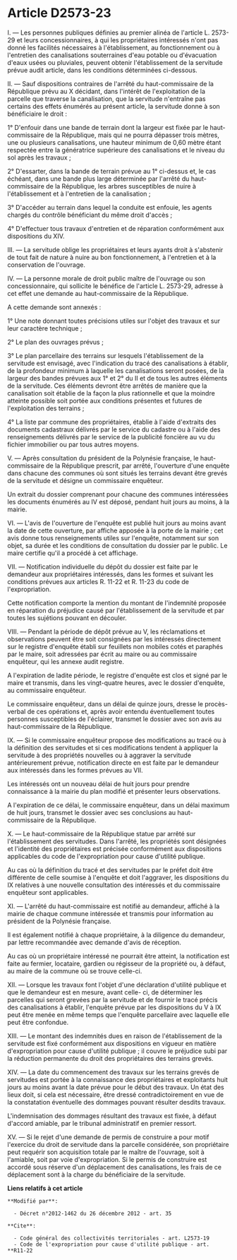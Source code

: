# Article D2573-23

I. ― Les personnes publiques définies au premier alinéa de l'article L. 2573-29 et leurs concessionnaires, à qui les
propriétaires intéressés n'ont pas donné les facilités nécessaires à l'établissement, au fonctionnement ou à l'entretien des
canalisations souterraines d'eau potable ou d'évacuation d'eaux usées ou pluviales, peuvent obtenir l'établissement de la
servitude prévue audit article, dans les conditions déterminées ci-dessous. 

II. ― Sauf dispositions contraires de l'arrêté du haut-commissaire de la République prévu au X décidant, dans l'intérêt de
l'exploitation de la parcelle que traverse la canalisation, que la servitude n'entraîne pas certains des effets énumérés au
présent article, la servitude donne à son bénéficiaire le droit : 

1° D'enfouir dans une bande de terrain dont la largeur est fixée par le haut-commissaire de la République, mais qui ne pourra
dépasser trois mètres, une ou plusieurs canalisations, une hauteur minimum de 0,60 mètre étant respectée entre la génératrice
supérieure des canalisations et le niveau du sol après les travaux ; 

2° D'essarter, dans la bande de terrain prévue au 1° ci-dessus et, le cas échéant, dans une bande plus large déterminée par
l'arrêté du haut-commissaire de la République, les arbres susceptibles de nuire à l'établissement et à l'entretien de la
canalisation ; 

3° D'accéder au terrain dans lequel la conduite est enfouie, les agents chargés du contrôle bénéficiant du même droit
d'accès ; 

4° D'effectuer tous travaux d'entretien et de réparation conformément aux dispositions du XIV. 

III. ― La servitude oblige les propriétaires et leurs ayants droit à s'abstenir de tout fait de nature à nuire au bon
fonctionnement, à l'entretien et à la conservation de l'ouvrage. 

IV. ― La personne morale de droit public maître de l'ouvrage ou son concessionnaire, qui sollicite le bénéfice de l'article
L. 2573-29, adresse à cet effet une demande au haut-commissaire de la République. 

A cette demande sont annexés : 

1° Une note donnant toutes précisions utiles sur l'objet des travaux et sur leur caractère technique ; 

2° Le plan des ouvrages prévus ; 

3° Le plan parcellaire des terrains sur lesquels l'établissement de la servitude est envisagé, avec l'indication du tracé des
canalisations à établir, de la profondeur minimum à laquelle les canalisations seront posées, de la largeur des bandes
prévues aux 1° et 2° du II et de tous les autres éléments de la servitude. Ces éléments devront être arrêtés de manière que
la canalisation soit établie de la façon la plus rationnelle et que la moindre atteinte possible soit portée aux conditions
présentes et futures de l'exploitation des terrains ; 

4° La liste par commune des propriétaires, établie à l'aide d'extraits des documents cadastraux délivrés par le service du
cadastre ou à l'aide des renseignements délivrés par le  service de la publicité foncière au vu du fichier immobilier ou par
tous autres moyens. 

V. ― Après consultation du président de la Polynésie française, le haut-commissaire de la République prescrit, par arrêté,
l'ouverture d'une enquête dans chacune des communes où sont situés les terrains devant être grevés de la servitude et désigne
un commissaire enquêteur. 

Un extrait du dossier comprenant pour chacune des communes intéressées les documents énumérés au IV est déposé, pendant huit
jours au moins, à la mairie. 

VI. ― L'avis de l'ouverture de l'enquête est publié huit jours au moins avant la date de cette ouverture, par affiche apposée
à la porte de la mairie ; cet avis donne tous renseignements utiles sur l'enquête, notamment sur son objet, sa durée et les
conditions de consultation du dossier par le public. Le maire certifie qu'il a procédé à cet affichage. 

VII. ― Notification individuelle du dépôt du dossier est faite par le demandeur aux propriétaires intéressés, dans les formes
et suivant les conditions prévues aux articles R. 11-22 et R. 11-23 du code de l'expropriation. 

Cette notification comporte la mention du montant de l'indemnité proposée en réparation du préjudice causé par
l'établissement de la servitude et par toutes les sujétions pouvant en découler. 

VIII. ― Pendant la période de dépôt prévue au V, les réclamations et observations peuvent être soit consignées par les
intéressés directement sur le registre d'enquête établi sur feuillets non mobiles cotés et paraphés par le maire, soit
adressées par écrit au maire ou au commissaire enquêteur, qui les annexe audit registre. 

A l'expiration de ladite période, le registre d'enquête est clos et signé par le maire et transmis, dans les vingt-quatre
heures, avec le dossier d'enquête, au commissaire enquêteur. 

Le commissaire enquêteur, dans un délai de quinze jours, dresse le procès-verbal de ces opérations et, après avoir entendu
éventuellement toutes personnes susceptibles de l'éclairer, transmet le dossier avec son avis au haut-commissaire de la
République. 

IX. ― Si le commissaire enquêteur propose des modifications au tracé ou à la définition des servitudes et si ces
modifications tendent à appliquer la servitude à des propriétés nouvelles ou à aggraver la servitude antérieurement prévue,
notification directe en est faite par le demandeur aux intéressés dans les formes prévues au VII. 

Les intéressés ont un nouveau délai de huit jours pour prendre connaissance à la mairie du plan modifié et présenter leurs
observations. 

A l'expiration de ce délai, le commissaire enquêteur, dans un délai maximum de huit jours, transmet le dossier avec ses
conclusions au haut-commissaire de la République. 

X. ― Le haut-commissaire de la République statue par arrêté sur l'établissement des servitudes. Dans l'arrêté, les propriétés
sont désignées et l'identité des propriétaires est précisée conformément aux dispositions applicables du code de
l'expropriation pour cause d'utilité publique. 

Au cas où la définition du tracé et des servitudes par le préfet doit être différente de celle soumise à l'enquête et doit
l'aggraver, les dispositions du IX relatives à une nouvelle consultation des intéressés et du commissaire enquêteur sont
applicables. 

XI. ― L'arrêté du haut-commissaire est notifié au demandeur, affiché à la mairie de chaque commune intéressée et transmis
pour information au président de la Polynésie française. 

Il est également notifié à chaque propriétaire, à la diligence du demandeur, par lettre recommandée avec demande d'avis de
réception. 

Au cas où un propriétaire intéressé ne pourrait être atteint, la notification est faite au fermier, locataire, gardien ou
régisseur de la propriété ou, à défaut, au maire de la commune où se trouve celle-ci. 

XII. ― Lorsque les travaux font l'objet d'une déclaration d'utilité publique et que le demandeur est en mesure, avant celle-
ci, de déterminer les parcelles qui seront grevées par la servitude et de fournir le tracé précis des canalisations à
établir, l'enquête prévue par les dispositions du V à IX peut être menée en même temps que l'enquête parcellaire avec
laquelle elle peut être confondue. 

XIII. ― Le montant des indemnités dues en raison de l'établissement de la servitude est fixé conformément aux dispositions en
vigueur en matière d'expropriation pour cause d'utilité publique ; il couvre le préjudice subi par la réduction permanente du
droit des propriétaires des terrains grevés. 

XIV. ― La date du commencement des travaux sur les terrains grevés de servitudes est portée à la connaissance des
propriétaires et exploitants huit jours au moins avant la date prévue pour le début des travaux. Un état des lieux doit, si
cela est nécessaire, être dressé contradictoirement en vue de la constatation éventuelle des dommages pouvant résulter
desdits travaux. 

L'indemnisation des dommages résultant des travaux est fixée, à défaut d'accord amiable, par le tribunal administratif en
premier ressort. 

XV. ― Si le rejet d'une demande de permis de construire a pour motif l'exercice du droit de servitude dans la parcelle
considérée, son propriétaire peut requérir son acquisition totale par le maître de l'ouvrage, soit à l'amiable, soit par voie
d'expropriation. Si le permis de construire est accordé sous réserve d'un déplacement des canalisations, les frais de ce
déplacement sont à la charge du bénéficiaire de la servitude.

**Liens relatifs à cet article**

	**Modifié par**:

	  - Décret n°2012-1462 du 26 décembre 2012 - art. 35

	**Cite**:

	  - Code général des collectivités territoriales - art. L2573-19
	  - Code de l'expropriation pour cause d'utilité publique - art. **R11-22
